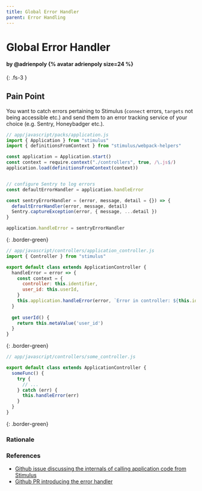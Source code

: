 ```yaml
---
title: Global Error Handler
parent: Error Handling
---
```


# Global Error Handler

#### by @adrienpoly {% avatar adrienpoly size=24 %}
{: .fs-3 }

## Pain Point
You want to catch errors pertaining to Stimulus (`connect` errors, `targets` not being accessible etc.) and send them to an error tracking service of your choice (e.g. Sentry, Honeybadger etc.). 

```js
// app/javascript/packs/application.js
import { Application } from "stimulus"
import { definitionsFromContext } from "stimulus/webpack-helpers"

const application = Application.start()
const context = require.context("./controllers", true, /\.js$/)
application.load(definitionsFromContext(context))


// configure Sentry to log errors
const defaultErrorHandler = application.handleError

const sentryErrorHandler = (error, message, detail = {}) => {
  defaultErrorHandler(error, message, detail)
  Sentry.captureException(error, { message, ...detail })
}

application.handleError = sentryErrorHandler
```
{: .border-green}

```js
// app/javascript/controllers/application_controller.js
import { Controller } from "stimulus"

export default class extends ApplicationController {
  handleError = error => {
    const context = {
      controller: this.identifier,
      user_id: this.userId,
    }
    this.application.handleError(error, `Error in controller: ${this.identifier}`, context)
  }
  
  get userId() {
    return this.metaValue('user_id')
  }
}
```
{: .border-green}

```js
// app/javascript/controllers/some_controller.js

export default class extends ApplicationController {
  someFunc() {
    try {
      // ...
    } catch (err) {
      this.handleError(err)
    }
  }
}
```
{: .border-green}

### Rationale

### References
- [Github issue discussing the internals of calling application code from Stimulus](https://github.com/stimulusjs/stimulus/issues/236)
- [Github PR introducing the error handler](https://github.com/stimulusjs/stimulus/pull/53)
